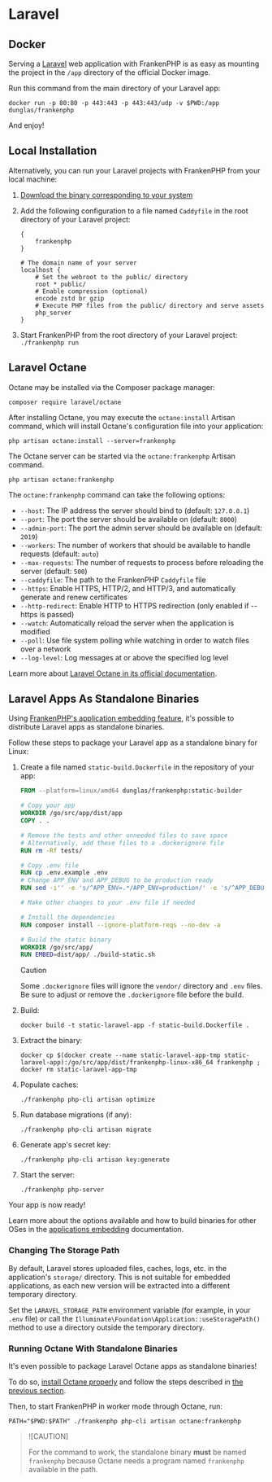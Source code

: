 # Laravel

## Docker

Serving a [Laravel](https://laravel.com) web application with FrankenPHP is as easy as mounting the project in the `/app` directory of the official Docker image.

Run this command from the main directory of your Laravel app:

```console
docker run -p 80:80 -p 443:443 -p 443:443/udp -v $PWD:/app dunglas/frankenphp
```

And enjoy!

## Local Installation

Alternatively, you can run your Laravel projects with FrankenPHP from your local machine:

1. [Download the binary corresponding to your system](https://github.com/dunglas/frankenphp/releases)
2. Add the following configuration to a file named `Caddyfile` in the root directory of your Laravel project:

    ```caddyfile
    {
    	frankenphp
    }

    # The domain name of your server
    localhost {
    	# Set the webroot to the public/ directory
    	root * public/
    	# Enable compression (optional)
    	encode zstd br gzip
    	# Execute PHP files from the public/ directory and serve assets
    	php_server
    }
    ```

3. Start FrankenPHP from the root directory of your Laravel project: `./frankenphp run`

## Laravel Octane

Octane may be installed via the Composer package manager:

```console
composer require laravel/octane
```

After installing Octane, you may execute the `octane:install` Artisan command, which will install Octane's configuration file into your application:

```console
php artisan octane:install --server=frankenphp
```

The Octane server can be started via the `octane:frankenphp` Artisan command.

```console
php artisan octane:frankenphp
```

The `octane:frankenphp` command can take the following options:

* `--host`: The IP address the server should bind to (default: `127.0.0.1`)
* `--port`: The port the server should be available on (default: `8000`)
* `--admin-port`: The port the admin server should be available on (default: `2019`)
* `--workers`: The number of workers that should be available to handle requests (default: `auto`)
* `--max-requests`: The number of requests to process before reloading the server (default: `500`)
* `--caddyfile`: The path to the FrankenPHP `Caddyfile` file
* `--https`: Enable HTTPS, HTTP/2, and HTTP/3, and automatically generate and renew certificates
* `--http-redirect`: Enable HTTP to HTTPS redirection (only enabled if --https is passed)
* `--watch`: Automatically reload the server when the application is modified
* `--poll`: Use file system polling while watching in order to watch files over a network
* `--log-level`: Log messages at or above the specified log level

Learn more about [Laravel Octane in its official documentation](https://laravel.com/docs/octane).

## Laravel Apps As Standalone Binaries

Using [FrankenPHP's application embedding feature](embed.md), it's possible to distribute Laravel
apps as standalone binaries.

Follow these steps to package your Laravel app as a standalone binary for Linux:

1. Create a file named `static-build.Dockerfile` in the repository of your app:

    ```dockerfile
    FROM --platform=linux/amd64 dunglas/frankenphp:static-builder

    # Copy your app
    WORKDIR /go/src/app/dist/app
    COPY . .

    # Remove the tests and other unneeded files to save space
    # Alternatively, add these files to a .dockerignore file
    RUN rm -Rf tests/

    # Copy .env file
    RUN cp .env.example .env
    # Change APP_ENV and APP_DEBUG to be production ready
    RUN sed -i'' -e 's/^APP_ENV=.*/APP_ENV=production/' -e 's/^APP_DEBUG=.*/APP_DEBUG=false/' .env

    # Make other changes to your .env file if needed

    # Install the dependencies
    RUN composer install --ignore-platform-reqs --no-dev -a

    # Build the static binary
    WORKDIR /go/src/app/
    RUN EMBED=dist/app/ ./build-static.sh
    ```

    > [!CAUTION]
    >
    > Some `.dockerignore` files
    > will ignore the `vendor/` directory and `.env` files. Be sure to adjust or remove the `.dockerignore` file before the build.

2. Build:

    ```console
    docker build -t static-laravel-app -f static-build.Dockerfile .
    ```

3. Extract the binary:

    ```console
    docker cp $(docker create --name static-laravel-app-tmp static-laravel-app):/go/src/app/dist/frankenphp-linux-x86_64 frankenphp ; docker rm static-laravel-app-tmp
    ```

4. Populate caches:

    ```console
    ./frankenphp php-cli artisan optimize
    ```

5. Run database migrations (if any):

    ```console
    ./frankenphp php-cli artisan migrate
    ````

6. Generate app's secret key:

    ```console
    ./frankenphp php-cli artisan key:generate
    ```

7. Start the server:

    ```console
    ./frankenphp php-server
    ```

Your app is now ready!

Learn more about the options available and how to build binaries for other OSes in the [applications embedding](embed.md)
documentation.

### Changing The Storage Path

By default, Laravel stores uploaded files, caches, logs, etc. in the application's `storage/` directory.
This is not suitable for embedded applications, as each new version will be extracted into a different temporary directory.

Set the `LARAVEL_STORAGE_PATH` environment variable (for example, in your `.env` file) or call the `Illuminate\Foundation\Application::useStoragePath()` method to use a directory outside the temporary directory.

### Running Octane With Standalone Binaries

It's even possible to package Laravel Octane apps as standalone binaries!

To do so, [install Octane properly](#laravel-octane) and follow the steps described in [the previous section](#laravel-apps-as-standalone-binaries).

Then, to start FrankenPHP in worker mode through Octane, run:

```console
PATH="$PWD:$PATH" ./frankenphp php-cli artisan octane:frankenphp
```

> ![CAUTION]
>
> For the command to work, the standalone binary **must** be named `frankenphp`
> because Octane needs a program named `frankenphp` available in the path.
